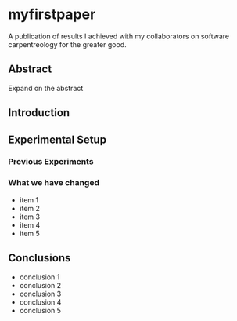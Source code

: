 # myfirstpaper
A publication of results I achieved with my collaborators on software carpentreology for the greater good.

## Abstract
Expand on the abstract

## Introduction

## Experimental Setup
### Previous Experiments
### What we have changed
- item 1
- item 2
- item 3
- item 4
- item 5

## Conclusions
- conclusion 1
- conclusion 2
- conclusion 3
- conclusion 4
- conclusion 5
